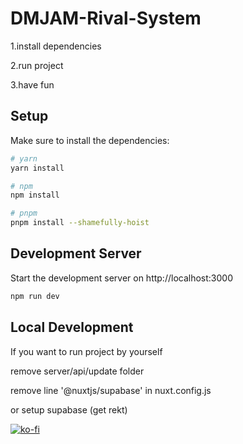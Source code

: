# DMJAM-Rival-System

1.install dependencies

2.run project

3.have fun

## Setup

Make sure to install the dependencies:

```bash
# yarn
yarn install

# npm
npm install

# pnpm
pnpm install --shamefully-hoist
```

## Development Server

Start the development server on http://localhost:3000

```bash
npm run dev
```

## Local Development

If you want to run project by yourself

remove server/api/update folder

remove line '@nuxtjs/supabase' in nuxt.config.js

or setup supabase (get rekt)

[![ko-fi](https://ko-fi.com/img/githubbutton_sm.svg)](https://ko-fi.com/A0A5DDTY1)
